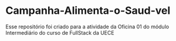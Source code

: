 # Campanha-Alimenta-o-Saud-vel
Esse repositório foi criado para a atividade da Oficina 01 do módulo Intermediário do curso de FullStack da UECE
